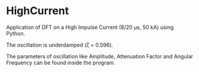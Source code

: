 # HighCurrent
Application of DFT on a High Impulse Current (8/20 μs, 50 kA) using Python.

The oscillation is underdamped (ζ = 0.596). 

The parameters of oscillation like Amplitude, Attenuation Factor and Angular Frequency can be found inside the program.
